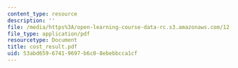 ```yaml
---
content_type: resource
description: ''
file: /media/https%3A/open-learning-course-data-rc.s3.amazonaws.com/12-000-solving-complex-problems-fall-2003/53abd65967419697b6c08ebebbcca1cf_cost_result.pdf
file_type: application/pdf
resourcetype: Document
title: cost_result.pdf
uid: 53abd659-6741-9697-b6c0-8ebebbcca1cf
---
```

